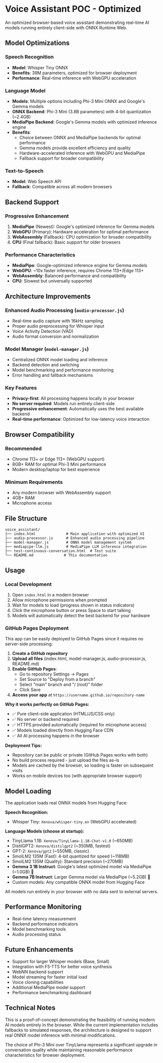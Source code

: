 # Voice Assistant POC - Optimized

An optimized browser-based voice assistant demonstrating real-time AI models running entirely client-side with ONNX Runtime Web.

## Model Optimizations

### Speech Recognition
- **Model**: Whisper Tiny ONNX
- **Benefits**: 39M parameters, optimized for browser deployment
- **Performance**: Real-time inference with WebGPU acceleration

### Language Model
- **Models**: Multiple options including Phi-3 Mini ONNX and Google's Gemma models
- **ONNX Backend**: Phi-3 Mini (3.8B parameters) with 4-bit quantization (~2.4GB)
- **MediaPipe Backend**: Google's Gemma models with optimized inference engine
- **Benefits**: 
  - Choice between ONNX and MediaPipe backends for optimal performance
  - Gemma models provide excellent efficiency and quality
  - Hardware-accelerated inference with WebGPU and MediaPipe
  - Fallback support for broader compatibility

### Text-to-Speech
- **Model**: Web Speech API
- **Fallback**: Compatible across all modern browsers

## Backend Support

### Progressive Enhancement
1. **MediaPipe** (Newest): Google's optimized inference for Gemma models
2. **WebGPU** (Primary): Hardware acceleration for optimal performance
3. **WebAssembly** (Fallback): CPU optimization for broader compatibility
4. **CPU** (Final fallback): Basic support for older browsers

### Performance Characteristics
- **MediaPipe**: Google-optimized inference engine for Gemma models
- **WebGPU**: ~10x faster inference, requires Chrome 113+/Edge 113+
- **WebAssembly**: Balanced performance and compatibility
- **CPU**: Slowest but universally supported

## Architecture Improvements

### Enhanced Audio Processing (`audio-processor.js`)
- Real-time audio capture with 16kHz sampling
- Proper audio preprocessing for Whisper input
- Voice Activity Detection (VAD)
- Audio format conversion and normalization

### Model Manager (`model-manager.js`)
- Centralized ONNX model loading and inference
- Backend detection and switching
- Model benchmarking and performance monitoring
- Error handling and fallback mechanisms

### Key Features
- **Privacy-first**: All processing happens locally in your browser
- **No server required**: Models run entirely client-side
- **Progressive enhancement**: Automatically uses the best available backend
- **Real-time performance**: Optimized for low-latency voice interaction

## Browser Compatibility

### Recommended
- Chrome 113+ or Edge 113+ (WebGPU support)
- 8GB+ RAM for optimal Phi-3 Mini performance
- Modern desktop/laptop for best experience

### Minimum Requirements
- Any modern browser with WebAssembly support
- 4GB+ RAM
- Microphone access

## File Structure

```
voice_assistant/
├── index.html              # Main application with optimized UI
├── audio-processor.js      # Enhanced audio processing pipeline
├── model-manager.js        # ONNX model management system
├── mediapipe-llm.js        # MediaPipe LLM inference integration
├── test-continuous-conversation.html  # Test suite
└── README.md              # This documentation
```

## Usage

### Local Development
1. Open `index.html` in a modern browser
2. Allow microphone permissions when prompted
3. Wait for models to load (progress shown in status indicators)
4. Click the microphone button or press Space to start talking
5. Models will automatically detect the best backend for your hardware

### GitHub Pages Deployment

This app can be easily deployed to GitHub Pages since it requires no server-side processing:

1. **Create a GitHub repository**
2. **Upload all files** (index.html, model-manager.js, audio-processor.js, README.md)
3. **Enable GitHub Pages**:
   - Go to repository Settings → Pages
   - Set Source to "Deploy from a branch"
   - Select "main" branch and "/ (root)" folder
   - Click Save
4. **Access your app** at `https://username.github.io/repository-name`

**Why it works perfectly on GitHub Pages:**
- ✅ Pure client-side application (HTML/JS/CSS only)
- ✅ No server or backend required
- ✅ HTTPS provided automatically (required for microphone access)
- ✅ Models loaded directly from Hugging Face CDN
- ✅ All AI processing happens in the browser

**Deployment Tips:**
- Repository can be public or private (GitHub Pages works with both)
- No build process required - just upload the files as-is
- Models are cached by the browser, so loading is faster on subsequent visits
- Works on mobile devices too (with appropriate browser support)

## Model Loading

The application loads real ONNX models from Hugging Face:

**Speech Recognition:**
- Whisper Tiny: `Xenova/whisper-tiny.en` (WebGPU accelerated)

**Language Models (choose at startup):**
- TinyLlama 1.1B: `Xenova/TinyLlama-1.1B-Chat-v1.0` (~650MB)
- DistilGPT2: `Xenova/distilgpt2` (~350MB, fastest)
- GPT-2: `Xenova/gpt2` (~550MB, classic)
- SmolLM2 135M (Fast): 4-bit quantized for speed (~118MB)
- SmolLM2 135M (Quality): Standard precision (~270MB)
- **Gemma 3 1B Instruct**: Google's latest optimized model via MediaPipe (~1.0GB) 🚀
- **Gemma 7B Instruct**: Larger Gemma model via MediaPipe (~5.2GB) 🚀
- Custom models: Any compatible ONNX model from Hugging Face

All models run entirely in your browser with no data sent to external servers.

## Performance Monitoring

- Real-time latency measurement
- Backend performance indicators
- Model benchmarking tools
- Audio processing status

## Future Enhancements

- Support for larger Whisper models (Base, Small)
- Integration with F5-TTS for better voice synthesis
- WebNN backend support
- Model streaming for faster initial load
- Voice cloning capabilities
- Additional MediaPipe model support
- Performance benchmarking dashboard

## Technical Notes

This is a proof-of-concept demonstrating the feasibility of running modern AI models entirely in the browser. While the current implementation includes fallbacks to simulated responses, the architecture is designed to support real ONNX model inference with minimal modifications.

The choice of Phi-3 Mini over TinyLlama represents a significant upgrade in conversation quality while maintaining reasonable performance characteristics for browser deployment.